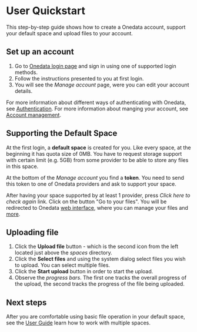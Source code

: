# User Quickstart
This step-by-step guide shows how to create a Onedata account, support your default space and upload files to your account.

## Set up an account
1. Go to [Onedata login page](https://onedata.org/login) and sign in using one of supported login methods.
2. Follow the instructions presented to you at first login.
3. You will see the *Manage account* page, were you can edit your account details.

For more information about different ways of authenticating with Onedata, see [Authentication](solutions/authentication.md).
For more information about manging your account, see [Account management](account_management.md).

## Supporting the Default Space
At the first login, a **default space** is created for you.
Like every space, at the beginning it has quota size of 0MB. You have to request storage support with certain limit (e.g. 5GB) from some provider to be able to store any files in this space.

At the bottom of the *Manage account* you find a **token**. You need to send this token to one of Onedata providers and ask to support your space.

After having your space supported by at least 1 provider, press *Click here to check again* link. Click on the button "Go to your files". You will be redirected to Onedata [web interface](user_guide.md), where you can manage your files and [more](user_guide.md).

## Uploading file
1. Click the **Upload file** button - which is the second icon from the left located just above the *spaces* directory.
2. Click the **Select files** and using the system dialog select files you wish to upload. You can select multiple files.
3. Click the **Start upload** button in order to start the upload.
4. Observe the *progress bars*. The first one tracks the overall progress of the upload, the second tracks the progress of the file being uploaded.

## Next steps
After you are comfortable using basic file operation in your default space, see the [User Guide](user_guide.md) learn how to work with multiple spaces.
